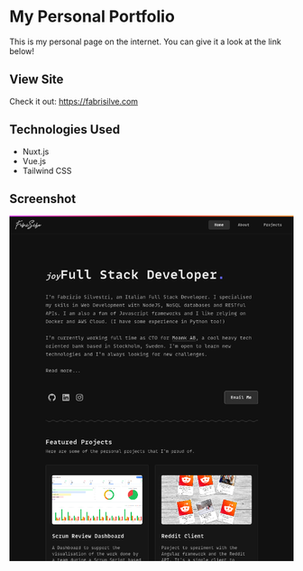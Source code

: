 # My Personal Portfolio

This is my personal page on the internet. You can give it a look at the link below!

## View Site

Check it out: https://fabrisilve.com

## Technologies Used

- Nuxt.js
- Vue.js
- Tailwind CSS

## Screenshot

![Hero](./assets/portfoliopreview.png)
